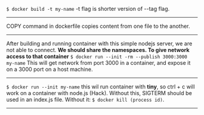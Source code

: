 `$ docker build -t my-name` -t flag is shorter version of --tag flag.

--------
COPY command in dockerfile copies content from one file to the another.

--------
After building and running container with this simple nodejs server, we are not able to connect.
**We should share the namespaces. To give network access to that container**
`$ docker run --init -rm --publish 3000:3000 my-name` This will get network from port 3000 in a container, and expose it on a 3000 port on a host machine.

--------
`$ docker run --init my-name` this wil run container with **tiny**, so ctrl + c will work on a container with node.js (Hack). Without this, SIGTERM should be used in an index.js file. Without it: `$ docker kill (process id)`.

--------
